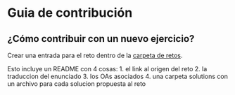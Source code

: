 # Guia de contribución

## ¿Cómo contribuir con un nuevo ejercicio?

Crear una entrada para el reto dentro de la [carpeta de retos](https://github.com/Laboratoria/gym/tree/main/exercises).

  Esto incluye un README con 4 cosas:
    1. el link al origen del reto
    2. la traduccion del enunciado
    3. los OAs asociados
    4. una carpeta solutions con un archivo para cada solucion propuesta al reto

